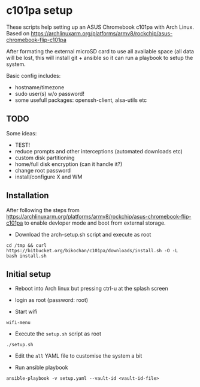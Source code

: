 # c101pa setup

These scripts help setting up an ASUS Chromebook c101pa with Arch Linux.
Based on https://archlinuxarm.org/platforms/armv8/rockchip/asus-chromebook-flip-c101pa

After formating the external microSD card to use all available space (all data will be lost,
this will install git + ansible so it can run a playbook to setup the system.

Basic config includes:

- hostname/timezone
- sudo user(s) w/o password!
- some usefull packages: openssh-client, alsa-utils etc

## TODO

Some ideas:

- TEST!
- reduce prompts and other interceptions (automated downloads etc)
- custom disk partitioning
- home/full disk encryption (can it handle it?)
- change root password
- install/configure X and WM


## Installation

After following the steps from https://archlinuxarm.org/platforms/armv8/rockchip/asus-chromebook-flip-c101pa
to enable devloper mode and boot from external storage.

- Download the arch-setup.sh script and execute as root
```
cd /tmp && curl https://bitbucket.org/bikochan/c101pa/downloads/install.sh -O -L
bash install.sh
```


## Initial setup

- Reboot into Arch linux but pressing ctrl-u at the splash screen

- login as root (password: root)

- Start wifi
```
wifi-menu
```

- Execute the `setup.sh` script as root
```
./setup.sh
```

- Edit the `all` YAML file to customise the system a bit

- Run ansible playbook
```
ansible-playbook -v setup.yaml --vault-id <vault-id-file>
```


